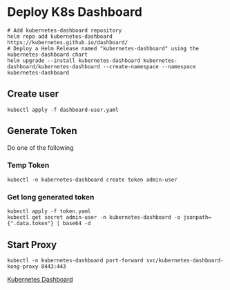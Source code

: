 # Deploy K8s Dashboard

```
# Add kubernetes-dashboard repository
helm repo add kubernetes-dashboard https://kubernetes.github.io/dashboard/
# Deploy a Helm Release named "kubernetes-dashboard" using the kubernetes-dashboard chart
helm upgrade --install kubernetes-dashboard kubernetes-dashboard/kubernetes-dashboard --create-namespace --namespace kubernetes-dashboard

```
## Create user

```
kubectl apply -f dashboard-user.yaml
```

## Generate Token

Do one of the following

### Temp Token

```
kubectl -n kubernetes-dashboard create token admin-user
```

### Get long generated token 

```
kubectl apply -f token.yaml
kubectl get secret admin-user -n kubernetes-dashboard -o jsonpath={".data.token"} | base64 -d
```


## Start Proxy
```
kubectl -n kubernetes-dashboard port-forward svc/kubernetes-dashboard-kong-proxy 8443:443
```

[Kubernetes Dashboard](https://localhost:8443/)
